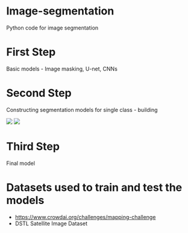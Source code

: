 # Image-segmentation
Python code for image segmentation

# First Step

Basic models - Image masking, U-net, CNNs

# Second Step

Constructing segmentation models for single class - building

<div align="left">

<img src="https://user-images.githubusercontent.com/72441280/117532960-a25a0400-b007-11eb-9ad5-01365ee75be4.png">

<img src="https://user-images.githubusercontent.com/72441280/117533087-65dad800-b008-11eb-8f58-88c594348fd8.png">

<div>
 
# Third Step

Final model

# Datasets used to train and test the models

 - https://www.crowdai.org/challenges/mapping-challenge
 - DSTL Satellite Image Dataset
